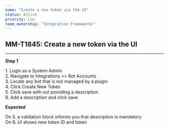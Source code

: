 ```yaml
---
name: "Create a new token via the UI"
status: Active
priority: Low
team_ownership: "Integration Frameworks"
---
```


## MM-T1845: Create a new token via the UI

---

**Step 1**

1\. Login as a System Admin\
2\. Navigate to Integrations >> Bot Accounts\
3\. Locate any bot that is not managed by a plugin\
4\. Click Create New Token\
5\. Click save with out providing a description\
6\. Add a description and click save 

**Expected**

On 5. a validation block informs you that description is mandatory\
On 6. UI shows new token ID and token
